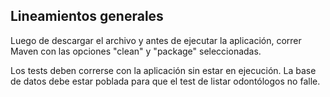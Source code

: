 ## Lineamientos generales

Luego de descargar el archivo y antes de ejecutar la aplicación, correr Maven con las opciones "clean" y "package" seleccionadas.

Los tests deben correrse con la aplicación sin estar en ejecución. La base de datos debe estar poblada para que el test de listar odontólogos no falle.

